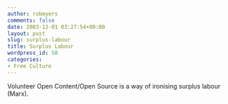 ```yaml
---
author: robmyers
comments: false
date: 2003-12-01 03:27:54+00:00
layout: post
slug: surplus-labour
title: Surplus Labour
wordpress_id: 58
categories:
- Free Culture
---
```


Volunteer Open Content/Open Source is a way of ironising surplus labour (Marx).

  


